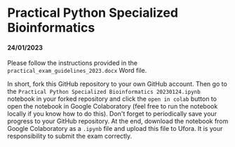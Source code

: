 # Practical Python Specialized Bioinformatics
#### 24/01/2023

Please follow the instructions provided in the `practical_exam_guidelines_2023.docx` Word file. 

In short, fork this GitHub repository to your own GitHub account. Then go to the `Practical Python Specialized Bioinformatics 20230124.ipynb` notebook in your forked repository and click the `open in colab` button to open the notebook in Google Colaboratory (feel free to run the notebook locally if you know how to do this). Don't forget to periodically save your progress to your GitHub repository. At the end, download the notebook from Google Colaboratory as a `.ipynb` file and upload this file to Ufora. It is your responsibility to submit the exam correctly.

